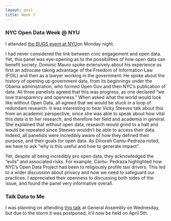 ```yaml
---
layout: post
title: Week 7
---
```


### NYC Open Data Week @ NYU
I attended [the BUGS event at NYU](https://bugs-nyu.github.io/open-data/open_data_week.html)on Monday night. 

I had never considered the link between civic engagement and open data. Yet, this panel was eye-opening as to the possibilities of how open data can benefit society. Dominic Mauro spoke extensively about his experience as first an advocate taking advantage of the Freedom of Information Law (FOIL) and then as a lawyer working in the government. He spoke about the history of opening up government data, from its beginnings under the Obama administration, who formed Open Gov and then NYC’s publication of data.  All three panelists agreed that this was progress, as one declared “we love transparency and openness.” When asked what the world would look like without  Open Data, all agreed that we would be stuck in a loop of redundant research. It was interesting to hear Vicky Steeves talk about this from an academic perspective, since she was able to speak about how vital this data is to her research, and therefore her field and academia in general. She explained that without open data, research would grind to a halt and would be repeated since Steeves wouldn’t be able to access their data. Indeed, all panelists were incredibly aware of how they defined their purpose, and their goals for open data. As Dinorah Cantu-Pedraza noted, we have to ask “why is this useful and how to generate impact”.  

Yet, despite all being incredibly pro open data, they acknowledged the “evils” and associated risks. For example, Cantu- Pedraza highlighted how NYC’s Open Data Project had been to religiously profile taxi drivers. This led to a wider discussion about privacy and how we need to safeguard our practices. I appreciated their openness to discussing both sides of the issue, and found the panel very informative overall. 


### Talk Data to Me
I was planning on attending [this talk](https://generalassemb.ly/education/talk-data-to-me-featuring-directade/new-york-city/45894) at General Assembly  on Wednesday, but due to the storm it was postponed, it'll now be held on April 5th.
